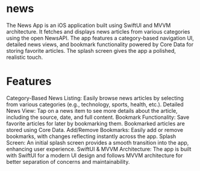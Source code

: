 # news

The News App is an iOS application built using SwiftUI and MVVM architecture. It fetches and displays news articles from various categories using the open NewsAPI. The app features a category-based navigation UI, detailed news views, and bookmark functionality powered by Core Data for storing favorite articles. The splash screen gives the app a polished, realistic touch.

# Features

Category-Based News Listing: Easily browse news articles by selecting from various categories (e.g., technology, sports, health, etc.).
Detailed News View: Tap on a news item to see more details about the article, including the source, date, and full content.
Bookmark Functionality: Save favorite articles for later by bookmarking them. Bookmarked articles are stored using Core Data.
Add/Remove Bookmarks: Easily add or remove bookmarks, with changes reflecting instantly across the app.
Splash Screen: An initial splash screen provides a smooth transition into the app, enhancing user experience.
SwiftUI & MVVM Architecture: The app is built with SwiftUI for a modern UI design and follows MVVM architecture for better separation of concerns and maintainability.
